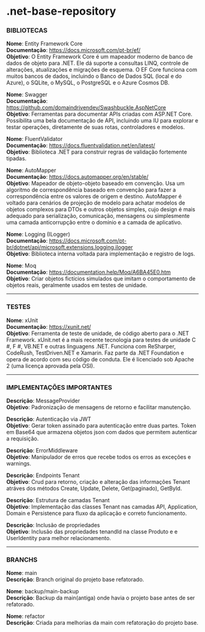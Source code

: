 # .net-base-repository

### BIBLIOTECAS
__Nome__: Entity Framework Core  
__Documentação__: https://docs.microsoft.com/pt-br/ef/  
__Objetivo__: O Entity Framework Core é um mapeador moderno de banco de dados de objeto para .NET. Ele dá suporte a consultas LINQ, controle de alterações, atualizações e migrações de esquema. O EF Core funciona com muitos bancos de dados, incluindo o Banco de Dados SQL (local e do Azure), o SQLite, o MySQL, o PostgreSQL e o Azure Cosmos DB.

__Nome__: Swagger  
__Documentação__: https://github.com/domaindrivendev/Swashbuckle.AspNetCore  
__Objetivo__: Ferramentas para documentar APIs criadas com ASP.NET Core. Possibilita uma bela documentação de API, incluindo uma IU para explorar e testar operações, diretamente de suas rotas, controladores e modelos.

__Nome__: FluentValidator  
__Documentação__: https://docs.fluentvalidation.net/en/latest/  
__Objetivo__: Biblioteca .NET para construir regras de validação fortemente tipadas.

__Nome__: AutoMapper  
__Documentação__: https://docs.automapper.org/en/stable/  
__Objetivo__: Mapeador de objeto-objeto baseado em convenção. Usa um algoritmo de correspondência baseado em convenção para fazer a correspondência entre os valores de origem e destino. AutoMapper é voltado para cenários de projeção de modelo para achatar modelos de objetos complexos para DTOs e outros objetos simples, cujo design é mais adequado para serialização, comunicação, mensagens ou simplesmente uma camada anticorrupção entre o domínio e a camada de aplicativo.

__Nome__: Logging (ILogger)  
__Documentação__: https://docs.microsoft.com/pt-br/dotnet/api/microsoft.extensions.logging.ilogger  
__Objetivo__: Biblioteca interna voltada para implementação e registro de logs.

__Nome__: Moq  
__Documentação__: https://documentation.help/Moq/A6BA45E0.htm  
__Objetivo__: Criar objetos fictícios simulados que imitam o comportamento de objetos reais, geralmente usados em testes de unidade.  

---
### TESTES
__Nome__: xUnit  
__Documentação__: https://xunit.net/  
__Objetivo__: Ferramenta de teste de unidade, de código aberto para o .NET Framework. xUnit.net é a mais recente tecnologia para testes de unidade C #, F #, VB.NET e outras linguagens .NET. Funciona com ReSharper, CodeRush, TestDriven.NET e Xamarin. Faz parte da .NET Foundation e opera de acordo com seu código de conduta. Ele é licenciado sob Apache 2 (uma licença aprovada pela OSI).  

---

### IMPLEMENTAÇÕES IMPORTANTES
__Descrição__: MessageProvider  
__Objetivo__: Padronização de mensagens de retorno e facilitar manutenção.

__Descrição__: Autenticação via JWT  
__Objetivo__: Gerar token assinado para autenticação entre duas partes. Token em Base64 que armazena objetos json com dados que permitem autenticar a requisição.

__Descrição__: ErrorMiddleware  
__Objetivo__: Manipulador de erros que recebe todos os erros as exceções e warnings.

__Descrição__: Endpoints Tenant  
__Objetivo__: Crud para retorno, criação e alteração das informações Tenant atráves dos métodos Create, Update, Delete, Get(paginado), GetById.

__Descrição__: Estrutura de camadas Tenant  
__Objetivo__: Implementação das classes Tenant nas camadas API, Application, Domain e Persistence para fluxo da aplicação e correto funcionamento.

__Descrição__: Inclusão de propriedades   
__Objetivo__: Inclusão das propriedades tenandId na classe Produto e e UserIdentity para melhor relacionamento.  

---

### BRANCHS
__Nome__: main  
__Descrição__: Branch original do projeto base refatorado.

__Nome__: backup/main-backup  
__Descrição__: Backup da main(antiga) onde havia o projeto base antes de ser refatorado.

__Nome__: refactor  
__Descrição__: Criada para melhorias da main com refatoração do projeto base.
